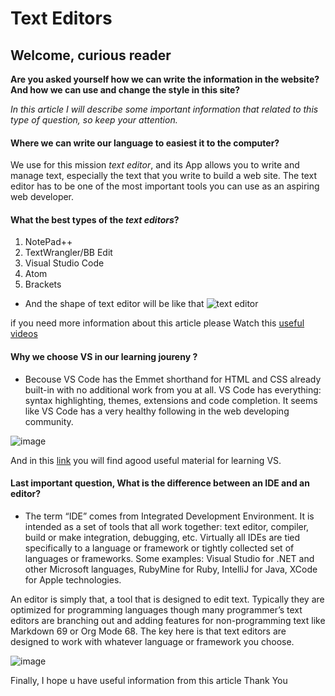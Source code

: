 # Text Editors

## Welcome, curious reader

**Are you asked yourself how we can write the information in the website? And how we can use and change the style in this site?**

*In this article I will describe some important information that related to this type of question, so keep your attention.*

#### Where we can write our language to easiest it to the computer?
We use for this mission _text editor_, and its App allows you to write and manage text, especially the text that you write to build a web site. The text editor has to be one of the most important tools you can use as an aspiring web developer.

#### What the best types of the _text editors_?
1.	NotePad++
2.	TextWrangler/BB Edit
3.	Visual Studio Code
4.	Atom
5.	Brackets

* And the shape of text editor will be like that ![text editor](https://cloud.addictivetips.com/wp-content/uploads/2017/08/vim.png)

if you need more information about this article please Watch this [useful videos](https://www.youtube.com/watch?v=AJnhqf5IRC4)


#### Why we choose VS in our learning  joureny ?
* Becouse VS Code has the Emmet shorthand for HTML and CSS
already built-in with no additional work from you at all. VS Code has
everything: syntax highlighting, themes, extensions and code
completion. It seems like VS Code has a very healthy following in the
web developing community.

![image](https://www.tech-wd.com/wd/wp-content/uploads/2019/05/visual_studio_purple.png)

And in this [link](https://www.youtube.com/watch?v=KRcBnZdYiQc&list=PLMoluEXvWXK4XkAa3Kcnvg50tyBlOg0Hx) you will find agood useful material for learning VS.


#### Last important question, What is the difference between an IDE and an editor?
* The term “IDE” comes from Integrated Development Environment. It is intended as a set of tools that all work together: text editor, compiler, build or make integration, debugging, etc. Virtually all IDEs are tied specifically to a language or framework or tightly collected set of languages or frameworks. Some examples: Visual Studio for .NET and other Microsoft languages, RubyMine for Ruby, IntelliJ for Java, XCode for Apple technologies.

An editor is simply that, a tool that is designed to edit text. Typically they are optimized for programming languages though many programmer’s text editors are branching out and adding features for non-programming text like Markdown 69 or Org Mode 68. The key here is that text editors are designed to work with whatever language or framework you choose.

![image](https://stackify.com/wp-content/uploads/2017/03/50-IDEs_1024x512-793x397.jpg)


Finally, I hope u have useful information from this article
Thank You
